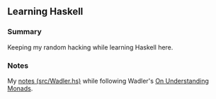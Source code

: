 ## Learning Haskell

### Summary

Keeping my random hacking while learning Haskell here.

### Notes

My [notes (src/Wadler.hs)](https://github.com/marsmining/learn-hs/blob/master/src/Wadler.hs) while following Wadler's [On Understanding Monads]().